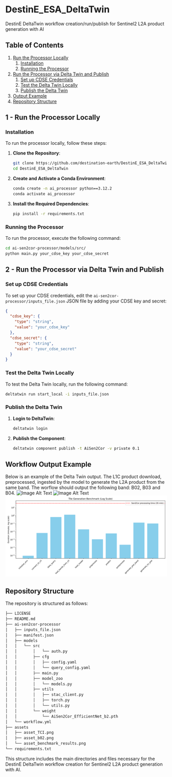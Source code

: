 # DestinE_ESA_DeltaTwin

DestinE DeltaTwin workflow creation/run/publish for Sentinel2 L2A product generation with AI

## Table of Contents

1. [Run the Processor Locally](#1---run-the-processor-locally)
   1. [Installation](#installation)
   2. [Running the Processor](#running-the-processor)
2. [Run the Processor via Delta Twin and Publish](#2---run-the-processor-via-delta-twin-and-publish)
   1. [Set up CDSE Credentials](#set-up-cdse-credentials)
   2. [Test the Delta Twin Locally](#test-the-delta-twin-locally)
   3. [Publish the Delta Twin](#publish-the-delta-twin)
3. [Output Example](#output-example)
4. [Repository Structure](#repository-structure)

## 1 - Run the Processor Locally

### Installation

To run the processor locally, follow these steps:

1. **Clone the Repository**:

   ```bash
   git clone https://github.com/destination-earth/DestinE_ESA_DeltaTwin
   cd DestinE_ESA_DeltaTwin
   ```

2. **Create and Activate a Conda Environment**:

   ```bash
   conda create -n ai_processor python==3.12.2
   conda activate ai_processor
   ```

3. **Install the Required Dependencies**:

   ```bash
   pip install -r requirements.txt
   ```

### Running the Processor

To run the processor, execute the following command:

```bash
cd ai-sen2cor-processor/models/src/
python main.py your_cdse_key your_cdse_secret
```

## 2 - Run the Processor via Delta Twin and Publish

### Set up CDSE Credentials

To set up your CDSE credentials, edit the `ai-sen2cor-processor/inputs_file.json` JSON file by adding your CDSE key and secret:

```json
{
  "cdse_key": {
    "type": "string",
    "value": "your_cdse_key"
  },
  "cdse_secret": {
    "type": "string",
    "value": "your_cdse_secret"
  }
}
```

### Test the Delta Twin Locally

To test the Delta Twin locally, run the following command:

```bash
deltatwin run start_local -i inputs_file.json
```

### Publish the Delta Twin

1. **Login to DeltaTwin**:

   ```bash
   deltatwin login
   ```

2. **Publish the Component**:

   ```bash
   deltatwin component publish -t AiSen2Cor -v private 0.1
   ```

## Workflow Output Example

Below is an example of the Delta Twin output. The L1C product download, preprocessed, ingested by the model to generate the L2A product from the same band. The worflow should output the following band:  B02, B03 and B04.
![Image Alt Text](assets/TCI.svg)
![Image Alt Text](assets/B02.svg)
![Image Alt Text](assets/benchmark_results.svg)

## Repository Structure

The repository is structured as follows:

```bash
├── LICENSE
├── README.md
├── ai-sen2cor-processor
│   ├── inputs_file.json
│   ├── manifest.json
│   ├── models
│   │   └── src
│   │       │   └── auth.py
│   │       ├── cfg
│   │       │   ├── config.yaml
│   │       │   └── query_config.yaml
│   │       ├── main.py
│   │       ├── model_zoo
│   │       │   └── models.py
│   │       ├── utils
│   │       │   ├── stac_client.py
│   │       │   ├── torch.py
│   │       │   └── utils.py
│   │       └── weight
│   │           └── AiSen2Cor_EfficientNet_b2.pth
│   └── workflow.yml
├── assets
│   ├── asset_TCI.png
│   ├── asset_b02.png
│   └── asset_benchmark_results.png
└── requirements.txt
```

This structure includes the main directories and files necessary for the DestinE DeltaTwin workflow creation for Sentinel2 L2A product generation with AI.